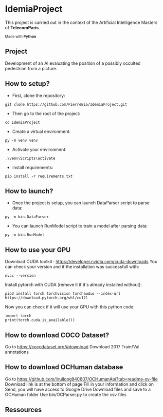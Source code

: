 # IdemiaProject

This project is carried out in the context of the Artificial Intelligence Masters of **TelecomParis**.

<sub>Made with __Python__</sub>

## Project

Development of an AI evaluating the position of a possibly occulted pedestrian from a picture.

## How to setup?

- First, clone the repository:

```
git clone https://github.com/PierreBio/IdemiaProject.git
```

- Then go to the root of the project:

```
cd IdemiaProject
```

- Create a virtual environment:

```
py -m venv venv
```

- Activate your environment:

```
.\venv\Scripts\activate
```

- Install requirements:

```
pip install -r requirements.txt
```

## How to launch?

- Once the project is setup, you can launch DataParser script to parse data:

```
py -m bin.DataParser
```

- You can launch RunModel script to train a model after parsing data:

```
py -m bin.RunModel
```

## How to use your GPU
Download CUDA toolkit : https://developer.nvidia.com/cuda-downloads
You can check your version and if the installation was successfull with:
```
nvcc --version
```

Install pytorch with CUDA (remove it if it's already installed without):
```
pip3 install torch torchvision torchaudio --index-url https://download.pytorch.org/whl/cu121
```

Now you can check if it will use your GPU with this python code:
```
import torch
print(torch.cuda.is_available())
```

## How to download COCO Dataset?
Go to https://cocodataset.org/#download
Download 2017 Train/Val annotations

## How to download OCHuman database
Go to https://github.com/liruilong940607/OCHumanApi?tab=readme-ov-file
Download link is at the bottom of page
Fill in your information and click on Send, you will have access to Google Drive
Download files and save to a OCHuman folder
Use bin/OCParser.py to create the csv files

## Ressources
